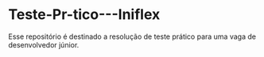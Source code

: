 # Teste-Pr-tico---Iniflex
Esse repositório é destinado a resolução de teste prático para uma vaga de desenvolvedor júnior.
